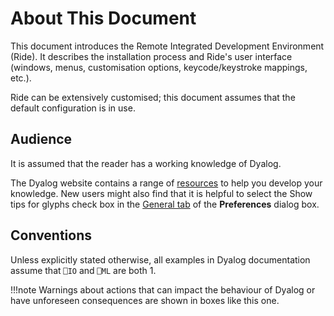 # About This Document

This document introduces the Remote Integrated Development Environment (Ride). It describes the installation process and Ride's user interface (windows, menus, customisation options, keycode/keystroke mappings, etc.).

Ride can be extensively customised; this document assumes that the default configuration is in use.

## Audience

It is assumed that the reader has a working knowledge of Dyalog.

The Dyalog website contains a range of [resources](https://www.dyalog.com/introduction.htm) to help you develop your knowledge. New users might also find that it is helpful to select the Show tips for glyphs check box in the [General tab](customising_your_session.md/#general-tab) of the **Preferences** dialog box.

## Conventions

Unless explicitly stated otherwise, all examples in Dyalog documentation assume that `⎕IO` and `⎕ML` are both 1.

!!!note
    Warnings about actions that can impact the behaviour of Dyalog or have unforeseen consequences are shown in boxes like this one.
